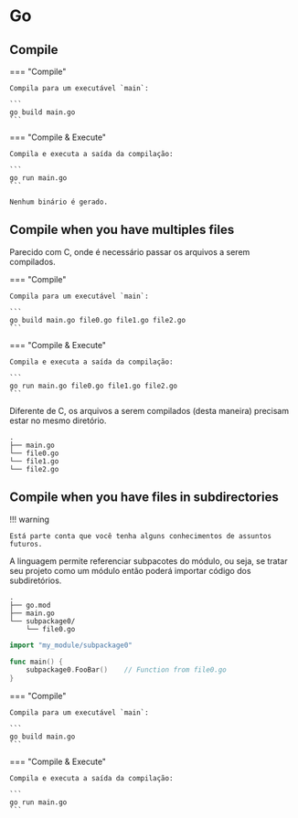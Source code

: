 # Go

## Compile

=== "Compile"
    
    Compila para um executável `main`:  
    
    ```
    go build main.go
    ```

=== "Compile & Execute"
    
    Compila e executa a saída da compilação:  
    
    ```
    go run main.go
    ```
    
    Nenhum binário é gerado.  

## Compile when you have multiples files

Parecido com C, onde é necessário passar os arquivos a serem compilados.  

=== "Compile"
    
    Compila para um executável `main`:  
    
    ```
    go build main.go file0.go file1.go file2.go
    ```

=== "Compile & Execute"
    
    Compila e executa a saída da compilação:  
    
    ```
    go run main.go file0.go file1.go file2.go
    ```

Diferente de C, os arquivos a serem compilados (desta maneira) precisam estar no mesmo diretório.  

``` title="Project Layout"
.
├── main.go
└── file0.go
└── file1.go
└── file2.go
```

## Compile when you have files in subdirectories

!!! warning
    
    Está parte conta que você tenha alguns conhecimentos de assuntos futuros.

A linguagem permite referenciar subpacotes do módulo, ou seja, se tratar seu projeto como um módulo então poderá importar código dos subdiretórios.  

``` title="Project Layout"
.
├── go.mod
├── main.go
└── subpackage0/
    └── file0.go
```

```go title="main.go"
import "my_module/subpackage0"

func main() {
    subpackage0.FooBar()    // Function from file0.go
}
```

=== "Compile"
    
    Compila para um executável `main`:  
    
    ```
    go build main.go
    ```

=== "Compile & Execute"
    
    Compila e executa a saída da compilação:  
    
    ```
    go run main.go
    ```